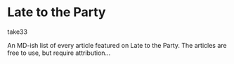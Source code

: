 # Late to the Party

take33

An MD-ish list of every article featured on Late to the Party. The articles are free to use, but require attribution...

